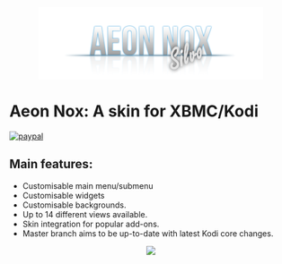 <p align="center">
<img src="https://github.com/BigNoid/Aeon-Nox/raw/master/media/aeon-nox-logo.png" width="400" align="middle">
</p>

# Aeon Nox: A skin for XBMC/Kodi

[![paypal](https://www.paypalobjects.com/en_US/i/btn/btn_donateCC_LG.gif)](https://www.paypal.com/cgi-bin/webscr?cmd=_s-xclick&hosted_button_id=DYAH75J73YP36)

## Main features:
- Customisable main menu/submenu
- Customisable widgets
- Customisable backgrounds.
- Up to 14 different views available.
- Skin integration for popular add-ons.
- Master branch aims to be up-to-date with latest Kodi core changes.


<p align="center">
<img src="https://raw.githubusercontent.com/BigNoid/Aeon-Nox/master/fanart.jpg">
</p>



